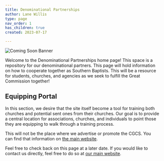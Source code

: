 ```yaml
---
title: Denominational Partnerships
author: Lane Willis
type: page
nav_order: 1
has_children: true
created: 2023-07-17

---
```


![Coming Soon Banner](https://i.imgur.com/pxK8WAn.png)

Welcome to the Denominational Partnerships home page! This space is a repository for our denominational partners. This page will hold information on how to cooperate together as Southern Baptists. This will be a resource for students, churches, and agencies as we seek to fulfill the Great Commission together!

## Equipping Portal
In this section, we desire that the site itself become a tool for training both churches and potential sent ones from their churches. Our goal is to provide a central location for associations, churches, and individuals to point those they are equipping to walk through a training process.

This will not be the place where we advertise or promote the CGCS. You can find that information on [the main website](https://thecgcs.org/trips).

Feel free to check back on this page at a later date. If you would like to contact us directly, feel free to do so at [our main website](https://thecgcs.org/contact/).

